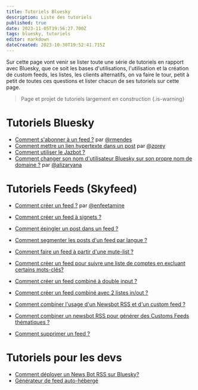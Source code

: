 ```yaml
---
title: Tutoriels Bluesky
description: Liste des tutoriels 
published: true
date: 2023-11-05T19:56:27.700Z
tags: bluesky, tutoriels
editor: markdown
dateCreated: 2023-10-30T19:52:41.715Z
---
```


Sur cette page vont venir se lister toute une série de tutoriels en rapport avec Bluesky, que ce soit les bases d'utilisations, l'utilisation et la création de custom feeds, les listes, les clients alternatifs, on va faire le tour, petit à petit de toutes ces questions et lister chacun de ses tutoriels sur cette page. 

> Page et projet de tutoriels largement en construction
{.is-warning}

# Tutoriels Bluesky
- [Comment s'abonner à un feed ?](https://bsky.app/profile/rmendes.net/post/3kcqfqajxvi27) par [@rmendes](https://bsky.app/profile/rmendes.net)
- [Comment mettre un lien hypertexte dans un post](https://bsky.app/profile/zorey.bsky.social/post/3kdgygxet3d2l) par [@zorey](https://bsky.app/profile/zorey.bsky.social)
- [Comment utiliser le Jazbot ?](/fr/tutoriels/jazbot) 
- [Comment changer son nom d'utilisateur Bluesky sur son propre nom de domaine ?](https://bsky.app/profile/alizaryana.com/post/3kc6hskqae52u) par [@alizaryana](https://bsky.app/profile/alizaryana.com/)


# Tutoriels Feeds (Skyfeed)


- [Comment créer un feed ?](https://skyfleet.blue/fr/tutoriels/feed) par [@enfeetamine](https://bsky.app/profile/enfeetamine.bsky.social) 
- [Comment créer un feed à signets ?](/fr/tutoriels/signets) 
- [Comment épingler un post dans un feed ? ](/fr/tutoriels/single-post-epingle)
- [Comment segmenter les posts d'un feed par langue ?](/fr/tutoriels/segmentation-langue)
- [Comment faire un feed à partir d'une mute-list ?](/fr/tutoriels/fausse-mute-list)
- [Comment créer un feed pour suivre une liste de comptes en excluant certains mots-clés?](/fr/tutoriels/filtresv1)

- [Comment créer un feed combiné à double input ?](/fr/tutoriels/feed-combine)
- [Comment créer un feed combiné avec 2 listes in/out ?](/fr/tutoriels/feed-combine-mute)
- [Comment combiner l'usage d'un Newsbot RSS et d'un custom feed ?](/fr/tutoriels/newsbot-customfeeds)
- [Comment combiner un newsbot RSS pour générer des Customs Feeds thématiques ?](/fr/tutoriels/newsbot-customfeeds)
- [Comment supprimer un feed ?](/fr/tutoriels/supprimer-feed)



# Tutoriels pour les devs

- [Comment déployer un News Bot RSS sur Bluesky?](/fr/tutoriels/newsbot-rss-bluesky)
- [Générateur de feed auto-hébergé](/fr/tutoriels/feed-generator)

